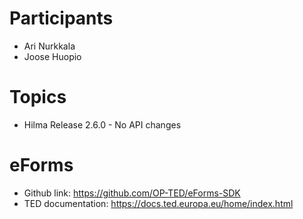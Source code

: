# Participants

* Ari Nurkkala
* Joose Huopio

# Topics

* Hilma Release 2.6.0 - No API changes

# eForms

* Github link: https://github.com/OP-TED/eForms-SDK
* TED documentation: https://docs.ted.europa.eu/home/index.html
